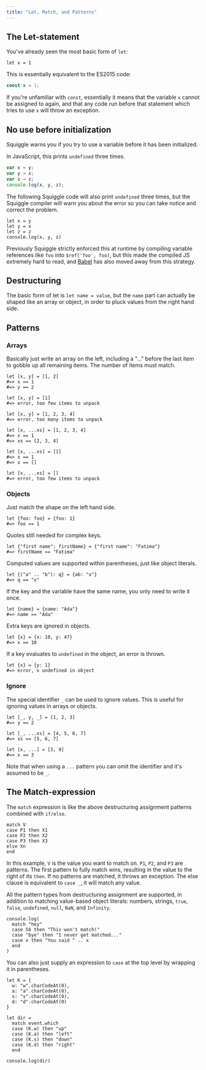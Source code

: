 ```yaml
---
title: "Let, Match, and Patterns"
---
```


## The Let-statement

You've already seen the most basic form of `let`:

```squiggle
let x = 1
```

This is essentially equivalent to the ES2015 code:

```javascript
const x = 1;
```

If you're unfamiliar with `const`, essentially it means that the variable `x` cannot be assigned to again, and that any code run before that statement which tries to use `x` will throw an exception.

## No use before initialization

Squiggle warns you if you try to use a variable before it has been initialized.

In JavaScript, this prints `undefined` three times.

```javascript
var x = y;
var y = x;
var z = z;
console.log(x, y, z);
```

The following Squiggle code will also print `undefined` three times, but the Squiggle compiler will warn you about the error so you can take notice and correct the problem.

```squiggle
let x = y
let y = x
let z = z
console.log(x, y, z)
```

Previously Squiggle strictly enforced this at runtime by compiling variable references like `foo` into `$ref('foo', foo)`, but this made the compiled JS extremely hard to read, and [Babel][] has also moved away from this strategy.

## Destructuring

The basic form of let is `let name = value`, but the `name` part can actually be shaped like an array or object, in order to pluck values from the right hand side.

## Patterns

### Arrays

Basically just write an array on the left, including a "..." before the last item to gobble up all remaining items. The number of items must match.

```squiggle
let [x, y] = [1, 2]
#=> x == 1
#=> y == 2

let [x, y] = [1]
#=> error, too few items to unpack

let [x, y] = [1, 2, 3, 4]
#=> error, too many items to unpack

let [x, ...xs] = [1, 2, 3, 4]
#=> x == 1
#=> xs == [2, 3, 4]

let [x, ...xs] = [1]
#=> x == 1
#=> x == []

let [x, ...xs] = []
#=> error, too few items to unpack
```

### Objects

Just match the shape on the left hand side.

```squiggle
let {foo: foo} = {foo: 1}
#=> foo == 1
```

Quotes still needed for complex keys.

```squiggle
let {"first name": firstName} = {"first name": "Fatima"}
#=> firstName == "Fatima"
```

Computed values are supported within parentheses, just like object literals.

```squiggle
let {("a" .. "b"): q} = {ab: "x"}
#=> q == "x"
```

If the key and the variable have the same name, you only need to write it once.

```squiggle
let {name} = {name: "Ada"}
#=> name == "Ada"
```

Extra keys are ignored in objects.

```squiggle
let {x} = {x: 10, y: 47}
#=> x == 10
```

If a key evaluates to `undefined` in the object, an error is thrown.

```squiggle
let {x} = {y: 1}
#=> error, x undefined in object
```

### Ignore

The special identifier `_` can be used to ignore values. This is useful for  ignoring values in arrays or objects.

```squiggle
let [_, y, _] = [1, 2, 3]
#=> y == 2

let [_, ...xs] = [4, 5, 6, 7]
#=> xs == [5, 6, 7]

let [x, ...] = [3, 9]
#=> x == 3
```

Note that when using a `...` pattern you can omit the identifier and it's assumed to be `_`.

## The Match-expression

The `match` expression is like the above destructuring assignment patterns combined with `if/else`.

```squiggle
match V
case P1 then X1
case P2 then X2
case P3 then X3
else Xn
end
```

In this example, `V` is the value you want to match on. `P1`, `P2`, and `P3` are patterns. The first pattern to fully match wins, resulting in the value to the right of its `then`. If no patterns are matched, it throws an exception. The else clause is equivalent to `case _`, it will match any value.

All the pattern types from destructuring assignment are supported, in addition to matching value-based object literals: numbers, strings, `true`, `false`, `undefined`, `null`, `NaN`, and `Infinity`.

```squiggle
console.log(
  match "hey"
  case 56 then "This won't match!"
  case "bye" then "I never get matched..."
  case x then "You said " .. x
  end
)
```

You can also just supply an expression to `case` at the top level by wrapping it in parentheses.

```squiggle
let K = {
  w: "w".charCodeAt(0),
  a: "a".charCodeAt(0),
  s: "s".charCodeAt(0),
  d: "d".charCodeAt(0)
}

let dir =
  match event.which
  case (K.w) then "up"
  case (K.a) then "left"
  case (K.s) then "down"
  case (K.d) then "right"
  end

console.log(dir)
```

[Babel]: http://babeljs.io/
